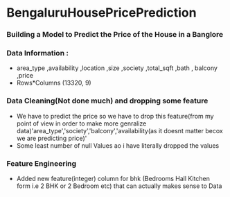 # BengaluruHousePricePrediction
### Building a Model to Predict the Price of the House in a Banglore

### Data Information :
* area_type	,availability	,location	,size	,society	,total_sqft	,bath ,	balcony	,price
* Rows*Columns (13320, 9)

### Data Cleaning(Not done much) and dropping some feature
* We have to predict the price so we have to drop this feature(from my point of view in order to make more genralize data)'area_type','society','balcony','availability(as it doesnt matter becox we are predicting price)' 
* Some least number of null Values ao i have literally dropped the values

### Feature Engineering 
* Added new feature(integer) column for bhk (Bedrooms Hall Kitchen form i.e 2 BHK or 2 Bedroom etc) that can actually makes sense to Data


